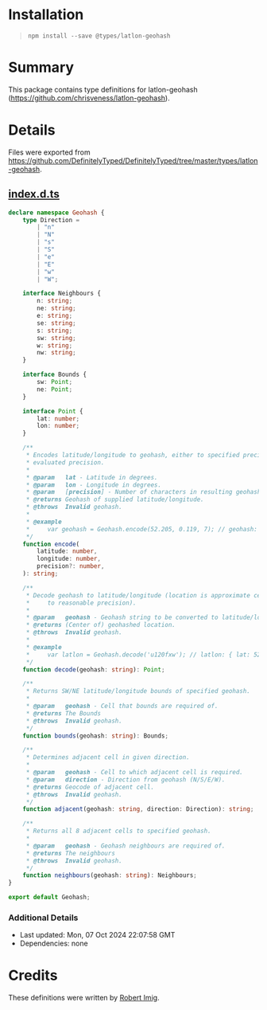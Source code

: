 # Installation
> `npm install --save @types/latlon-geohash`

# Summary
This package contains type definitions for latlon-geohash (https://github.com/chrisveness/latlon-geohash).

# Details
Files were exported from https://github.com/DefinitelyTyped/DefinitelyTyped/tree/master/types/latlon-geohash.
## [index.d.ts](https://github.com/DefinitelyTyped/DefinitelyTyped/tree/master/types/latlon-geohash/index.d.ts)
````ts
declare namespace Geohash {
    type Direction =
        | "n"
        | "N"
        | "s"
        | "S"
        | "e"
        | "E"
        | "w"
        | "W";

    interface Neighbours {
        n: string;
        ne: string;
        e: string;
        se: string;
        s: string;
        sw: string;
        w: string;
        nw: string;
    }

    interface Bounds {
        sw: Point;
        ne: Point;
    }

    interface Point {
        lat: number;
        lon: number;
    }

    /**
     * Encodes latitude/longitude to geohash, either to specified precision or to automatically
     * evaluated precision.
     *
     * @param   lat - Latitude in degrees.
     * @param   lon - Longitude in degrees.
     * @param   [precision] - Number of characters in resulting geohash.
     * @returns Geohash of supplied latitude/longitude.
     * @throws  Invalid geohash.
     *
     * @example
     *     var geohash = Geohash.encode(52.205, 0.119, 7); // geohash: 'u120fxw'
     */
    function encode(
        latitude: number,
        longitude: number,
        precision?: number,
    ): string;

    /**
     * Decode geohash to latitude/longitude (location is approximate centre of geohash cell,
     *     to reasonable precision).
     *
     * @param   geohash - Geohash string to be converted to latitude/longitude.
     * @returns (Center of) geohashed location.
     * @throws  Invalid geohash.
     *
     * @example
     *     var latlon = Geohash.decode('u120fxw'); // latlon: { lat: 52.205, lon: 0.1188 }
     */
    function decode(geohash: string): Point;

    /**
     * Returns SW/NE latitude/longitude bounds of specified geohash.
     *
     * @param   geohash - Cell that bounds are required of.
     * @returns The Bounds
     * @throws  Invalid geohash.
     */
    function bounds(geohash: string): Bounds;

    /**
     * Determines adjacent cell in given direction.
     *
     * @param   geohash - Cell to which adjacent cell is required.
     * @param   direction - Direction from geohash (N/S/E/W).
     * @returns Geocode of adjacent cell.
     * @throws  Invalid geohash.
     */
    function adjacent(geohash: string, direction: Direction): string;

    /**
     * Returns all 8 adjacent cells to specified geohash.
     *
     * @param   geohash - Geohash neighbours are required of.
     * @returns The neighbours
     * @throws  Invalid geohash.
     */
    function neighbours(geohash: string): Neighbours;
}

export default Geohash;

````

### Additional Details
 * Last updated: Mon, 07 Oct 2024 22:07:58 GMT
 * Dependencies: none

# Credits
These definitions were written by [Robert Imig](https://github.com/rimig).
